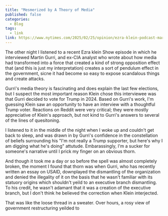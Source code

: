 ```yaml
---
title: "Mesmerized by A Theory of Media"
published: false
categories:
  - Blog
tags:
  - link
link: https://www.nytimes.com/2025/02/25/opinion/ezra-klein-podcast-martin-gurri.html
---
```


The other night I listened to a recent Ezra klein Show episode in which he interviewed Martin Gurri, and ex-CIA analyst
who wrote about how media had transformed into a force that created a kind of strong opposition effect that (and this is just my interpretation) creates a sort of pendulum effect in the government, sicne it had become so easy to expose scandalous things and create attacks.

Gurri's media theory is fascinating and does explain the last few elections, but I suspect the most important reason Klein chose this interviewee was that Gurri decided to vote for Trump in 2024. Based on Gurri's work, I'm guessing Klein saw an opportunity to have an interview with a thoughtful Trump voter. Reactions on Reddit were very critical; they were mostly appreciative of Klein's approach, but not kind to Gurri's answers to several of the lines of quesitoning. 

I listened to it in the middle of the night when I woke up and couldn't get back to sleep, and was drawn in by Gurri's confidence in the constellation of beliefs surrounding his "I'm not really a Trump supporter, but here's why I am digging what he's doing" attutude. Embarassingly, I'm a sucker for someone's narrative until I prick my finger on an obvious thorn.

And though it took me a day or so before the spell was almost completely broken, the moment I found that thorn was when Gurri, who has recently written an essay on USAID, downplayed the dismantling of the organization and denied the illegality of it on the basis that he wasn't familiar with its statuory origins which shouldn't yeild to an executive branch dismantling. To his credit, he wasn't adamant that it was a creation of the executive branch, but I don't think he believed the correction when Klein interjected. 

That was like the loose thread in a sweater. Over hours, a rosy view of government restructuring yeilded to 
